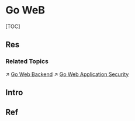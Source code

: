 # Go WeB

[TOC]



## Res
### Related Topics
↗ [Go Web Backend](../../../../../🔑%20CS%20Core/👩‍💻%20Computer%20Languages%20&%20Programming%20Methodology/🛠️%20Programming%20Tools%20Chain/🚠%20Application%20Runtimes%20&%20SDKs/Golang%20Runtime%20Environments/📌%20Go%20Third-party%20Packages%20&%20SDK/Go%20Web%20Backend/Go%20Web%20Backend.md)
↗ [Go Web Application Security](../../../../../CyberSecurity/Application%20Security/💉%20Web%20Security/🛟%20Web%20Application%20Security%20Risks%20(Threats,%20Attacks,%20Vulnerabilities)%20&%20OWASP/👾%20Language%20Specific%20Web%20Application%20Security%20Risks/Go%20Web%20Application%20Security/Go%20Web%20Application%20Security.md)



## Intro



## Ref
